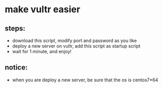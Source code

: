 # make vultr easier
## steps:
* download this script, modify port and password as you like
* deploy a new server on vultr, add this script as startup script
* wait for 1 minute, and enjoy!
## notice:
* when you are deploy a new server, be sure that the os is centos7*64
